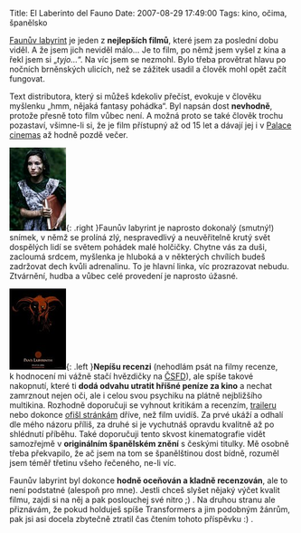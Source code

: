 Title: El Laberinto del Fauno
Date: 2007-08-29 17:49:00
Tags: kino, očima, španělsko

[Faunův labyrint](http://www.csfd.cz/film/221638-faunuv-labyrint-laberinto-del-fauno-el/) je jeden z **nejlepších filmů**, které jsem za poslední dobu viděl. A že jsem jich neviděl málo… Je to film, po němž jsem vyšel z kina a řekl jsem si „*tyjo…*“. Na víc jsem se nezmohl. Bylo třeba provětrat hlavu po nočních brněnských ulicích, než se zážitek usadil a člověk mohl opět začít fungovat.

Text distributora, který si můžeš kdekoliv přečíst, evokuje v člověku myšlenku „hmm, nějaká fantasy pohádka“. Byl napsán dost **nevhodně**, protože přesně toto film vůbec není. A možná proto se také člověk trochu pozastaví, všimne-li si, že je film přístupný až od 15 let a dávají jej i v [Palace cinemas](http://www.palacecinemas.cz) až hodně pozdě večer.

![obrázek](images/14.jpg){: .right }Faunův labyrint je naprosto dokonalý (smutný!) snímek, v němž se prolíná zlý, nespravedlivý a neuvěřitelně krutý svět dospělých lidí se světem pohádek malé holčičky. Chytne vás za duši, zacloumá srdcem, myšlenka je hluboká a v některých chvílích budeš zadržovat dech kvůli adrenalinu. To je hlavní linka, víc prozrazovat nebudu. Ztvárnění, hudba a vůbec celé provedení je naprosto úžasné.

![obrázek](images/15.jpg){: .left }**Nepíšu recenzi** (nehodlám psát na filmy recenze, k hodnocení mi vážně stačí hvězdičky na [ČSFD](http://www.csfd.cz)), ale spíše takové nakopnutí, které ti **dodá odvahu utratit hříšné peníze za kino** a nechat zamrznout nejen oči, ale i celou svou psychiku na plátně nejbližšího multikina. Rozhodně doporučuji se vyhnout kritikám a recenzím, [traileru](http://www.csfd.cz/film/221638-faunuv-labyrint-laberinto-del-fauno-el/trailer/) nebo dokonce [ofišl stránkám](http://www.panslabyrinth.com/) dříve, než film uvidíš. Za prvé ukáží a odhalí dle mého názoru příliš, za druhé si je vychutnáš opravdu kvalitně až po shlédnutí příběhu. Také doporučuji tento skvost kinematografie vidět samozřejmě v **originálním španělském znění** s českými titulky. Mě osobně třeba překvapilo, že ač jsem na tom se španělštinou dost bídně, rozuměl jsem téměř třetinu všeho řečeného, ne-li víc.

Faunův labyrint byl dokonce **hodně oceňován a kladně recenzován**, ale to není podstatné (alespoň pro mne). Jestli chceš slyšet nějaký výčet kvalit filmu, zajdi si na něj a pak poslouchej své nitro ;) . Na druhou stranu ale přiznávám, že pokud holduješ spíše Transformers a jim podobným žánrům, pak jsi asi docela zbytečně ztratil čas čtením tohoto příspěvku :) .
